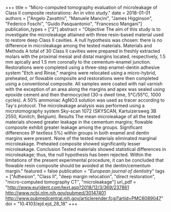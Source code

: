 +++
title = "Micro-computed tomography evaluation of microleakage of Class II composite restorations: An in vitro study."
date = 2018-01-01
authors = ["Angelo Zavattini", "Manuele Mancini", "James Higginson", "Federico Foschi", "Guido Pasquantonio", "Francesco Mangani"]
publication_types = ["2"]
abstract = "Objective The aim of this study is to investigate the microleakage attained with three resin-based material used to restore deep Class II cavities. A null hypothesis was chosen: there is no difference in microleakage among the tested materials. Materials and Methods A total of 30 Class II cavities were prepared in freshly extracted molars with the proximal mesial and distal margins located, respectively, 1.5 mm apically and 1.5 mm coronally to the cementum-enamel junction. Restorations were completed using a three-step enamel-dentin adhesive system \"Etch and Rinse,\" margins were relocated using a micro-hybrid, preheated, or flowable composite and restorations were then completed using a conventional composite. All samples were coated with nail varnish with the exception of an area along the margins and apex was sealed using epoxide cement and then thermocycled (30-s dwell time, 5°C/55°C, 1000 cycles). A 50% ammoniac AgNO3 solution was used as tracer according to Tay's protocol. The microleakage analysis was performed using a microtomography system Sky-scan 1072 (SKYSCAN, Kartuizersweg 3B 2550, Konitch, Belgium). Results The mean microleakage of all the tested materials showed greater leakage in the cementum margins; flowable composite exhibit greater leakage among the groups. Significant differences (P textless 5%) within groups in both enamel and dentin margins were present. None of the tested materials eliminated marginal microleakage. Preheated composite showed significantly lesser microleakage. Conclusion Tested materials showed statistical differences in microleakage; thus, the null hypothesis has been rejected. Within the limitations of the present experimental procedure, it can be concluded that flowable resin composite should be avoided at the dentin/cementum margin."
featured = false
publication = "*European journal of dentistry*"
tags = ["Adhesion", "Class II", "deep margin relocation", "direct restoration", "micro-computed tomography CT", "microleakage"]
url_pdf = "http://www.eurjdent.com/text.asp?2018/12/3/369/237861 http://www.ncbi.nlm.nih.gov/pubmed/30147401 http://www.pubmedcentral.nih.gov/articlerender.fcgi?artid=PMC6089047"
doi = "10.4103/ejd.ejd_28_18"
+++

